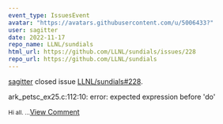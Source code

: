 ```yaml
---
event_type: IssuesEvent
avatar: "https://avatars.githubusercontent.com/u/5006433?"
user: sagitter
date: 2022-11-17
repo_name: LLNL/sundials
html_url: https://github.com/LLNL/sundials/issues/228
repo_url: https://github.com/LLNL/sundials
---
```


<a href='https://github.com/sagitter' target='_blank'>sagitter</a> closed issue <a href='https://github.com/LLNL/sundials/issues/228' target='_blank'>LLNL/sundials#228</a>.

<p>ark_petsc_ex25.c:112:10: error: expected expression before 'do'</p><small>Hi all....</small><a href='https://github.com/LLNL/sundials/issues/228' target='_blank'>View Comment</a>